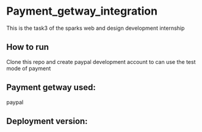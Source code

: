 # Payment_getway_integration
This is the task3 of the sparks web and design development internship
## How to run
Clone this repo and create paypal development account to can use the test mode of payment
## Payment getway used:
paypal
## Deployment version:
